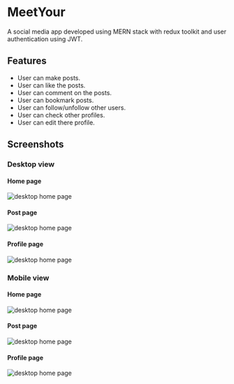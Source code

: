 
# MeetYour

A social media app developed using MERN stack with redux toolkit and user authentication  using JWT.
## Features

- User can make posts.
- User can like the  posts.
- User can comment on the posts.
- User can bookmark posts.
- User can follow/unfollow other users.
- User can check other profiles.
- User can edit there profile.




## Screenshots

### Desktop view

#### Home page
![desktop home page](https://i.ibb.co/Ms6Hb9Z/Screenshot-from-2022-01-01-18-18-03.png)
#### Post page
![desktop home page](https://i.ibb.co/Fq5DLwL/Screenshot-from-2022-01-01-18-17-53.png)
#### Profile page
![desktop home page](https://i.ibb.co/tXQ9gFz/Screenshot-from-2022-01-01-18-18-12.png)


### Mobile view

#### Home page
![desktop home page](https://i.ibb.co/qsB1qCM/Screenshot-from-2022-01-01-18-17-27.png)
#### Post page
![desktop home page](https://i.ibb.co/gTVx2Qn/Screenshot-from-2022-01-01-18-17-44.png)
#### Profile page
![desktop home page](https://i.ibb.co/SfCM1CK/Screenshot-from-2022-01-01-18-17-09.png)

